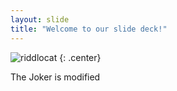 ```yaml
---
layout: slide
title: "Welcome to our slide deck!"
---
```


![riddlocat](https://octodex.github.com/images/riddlocat.png)
{: .center}

 The Joker is modified
